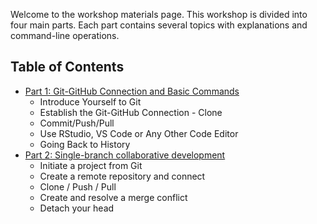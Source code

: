 
Welcome to the workshop materials page. This workshop is divided into four main parts. Each part contains several topics with explanations and command-line operations.

## Table of Contents

- [Part 1: Git-GitHub Connection and Basic Commands](./part-1.md)
  - Introduce Yourself to Git
  - Establish the Git-GitHub Connection - Clone
  - Commit/Push/Pull
  - Use RStudio, VS Code or Any Other Code Editor
  - Going Back to History
- [Part 2: Single-branch collaborative development ](./part-2.md)
  - Initiate a project from Git
  - Create a remote repository and connect
  - Clone / Push / Pull
  - Create and resolve a merge conflict
  - Detach your head